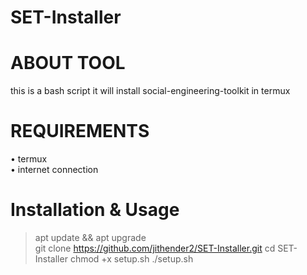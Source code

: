 # SET-Installer 
# ABOUT TOOL 
this is a bash script it will install social-engineering-toolkit in termux 
# REQUIREMENTS
• termux <br />
• internet connection <br />
# Installation & Usage 
> apt update && apt upgrade <br />
> git clone https://github.com/jithender2/SET-Installer.git 
cd SET-Installer 
chmod +x setup.sh 
./setup.sh
